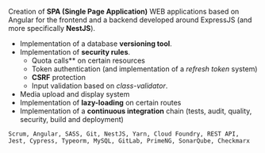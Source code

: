 Creation of **SPA (Single Page Application)** WEB applications based on Angular for the frontend and a backend developed around ExpressJS (and more specifically **NestJS**).

- Implementation of a database **versioning tool**.
- Implementation of **security rules**.
  - Quota calls** on certain resources
  - Token authentication (and implementation of a *refresh token* system)
  - **CSRF** protection
  - Input validation based on *class-validator*.
- Media upload and display system
- Implementation of **lazy-loading** on certain routes
- Implementation of a **continuous integration** chain (tests, audit, quality, security, build and deployment)

```text
Scrum, Angular, SASS, Git, NestJS, Yarn, Cloud Foundry, REST API, Jest, Cypress, Typeorm, MySQL, GitLab, PrimeNG, SonarQube, Checkmarx
```
